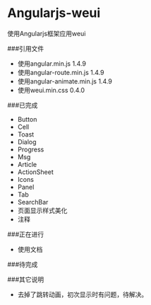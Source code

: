 # Angularjs-weui

使用Angularjs框架应用weui

###引用文件

+ 使用angular.min.js 1.4.9
+ 使用angular-route.min.js 1.4.9
+ 使用angular-animate.min.js 1.4.9
+ 使用weui.min.css 0.4.0

###已完成

+ Button
+ Cell
+ Toast
+ Dialog
+ Progress
+ Msg
+ Article
+ ActionSheet
+ Icons
+ Panel
+ Tab
+ SearchBar
+ 页面显示样式美化
+ 注释

###正在进行

+ 使用文档

###待完成

###其它说明

+ 去掉了跳转动画，初次显示时有问题，待解决。

